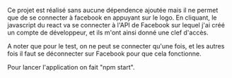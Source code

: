 
Ce projet est réalisé sans aucune dépendence ajoutée mais il ne permet que de se connecter à facebook en appuyant sur le logo. 
En cliquant, le javascript du react va se connecter à l'API de Facebook sur lequel j'ai créé un compte de développeur, et ils m'ont ainsi
donné une clef d'accès.

A noter que pour le test, on ne peut se connecter qu'une fois, et les autres fois il faut se déconnecter sur Facebook pour que cela fonctionne.

Pour lancer l'application on fait "npm start".
